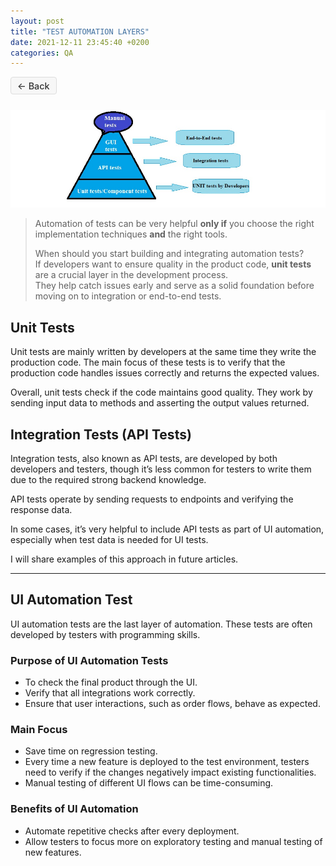 ```yaml
---
layout: post
title: "TEST AUTOMATION LAYERS"
date: 2021-12-11 23:45:40 +0200
categories: QA
---
```


<style>
.button-back {
  background-color: #f7f7f7;
  color: #333;
  padding: 0.3em 0.7em;
  border-radius: 4px;
  text-decoration: none;
  border: 1px solid #ddd;
  font-weight: 500;
  font-size: 0.9rem;
  text-align: center;
  display: inline-block;
  margin-bottom: 0.8em;
  cursor: pointer;
  transition: background-color 0.2s ease;
}

.button-back:hover,
.button-back:focus {
  background-color: #e0e0e0;
  text-decoration: none;
}
</style>

<a href="{{ site.baseurl }}/"
onclick="window.history.back(); return false;"
class="button-back">
<span style="font-size: 0.9rem;">←</span> Back </a>

![Test automation layers](/assets/images/articles/test_automation_layers/test_automation_layers.jpg)

> Automation of tests can be very helpful **only if** you choose the right implementation techniques **and** the right tools.
>
> When should you start building and integrating automation tests?  
> If developers want to ensure quality in the product code, **unit tests** are a crucial layer in the development process.  
> They help catch issues early and serve as a solid foundation before moving on to integration or end-to-end tests.

## **Unit Tests**

Unit tests are mainly written by developers at the same time they write the production code. The main focus of these tests is to verify that the production code handles issues correctly and returns the expected values.

Overall, unit tests check if the code maintains good quality. They work by sending input data to methods and asserting the output values returned.

## **Integration Tests (API Tests)**

Integration tests, also known as API tests, are developed by both developers and testers, though it’s less common for testers to write them due to the required strong backend knowledge.

API tests operate by sending requests to endpoints and verifying the response data.

In some cases, it’s very helpful to include API tests as part of UI automation, especially when test data is needed for UI tests.

I will share examples of this approach in future articles.

---

## **UI Automation Test**

UI automation tests are the last layer of automation. These tests are often developed by testers with programming skills.

### Purpose of UI Automation Tests

- To check the final product through the UI.
- Verify that all integrations work correctly.
- Ensure that user interactions, such as order flows, behave as expected.

### Main Focus

- Save time on regression testing.
- Every time a new feature is deployed to the test environment, testers need to verify if the changes negatively impact existing functionalities.
- Manual testing of different UI flows can be time-consuming.

### Benefits of UI Automation

- Automate repetitive checks after every deployment.
- Allow testers to focus more on exploratory testing and manual testing of new features.
